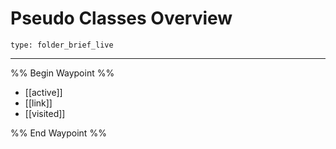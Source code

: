 # Pseudo Classes Overview
 
```ccard
type: folder_brief_live
```
 
---

%% Begin Waypoint %%
- [[active]]
- [[link]]
- [[visited]]

%% End Waypoint %%